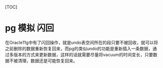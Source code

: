 [TOC]

# pg 模拟 闪回

​	在Oracle11g中有了闪回操作，就是undo表空间所在的段只要不被回收，就可以将之前删除的数据重新恢复回来，而pg的类似undo的功能是重新插入一条数据，通过多版本的方式来更新数据，这样的话就需要尽量将vacuum的时间变长，只要数据不被清理，数据还是可能恢复回来。

